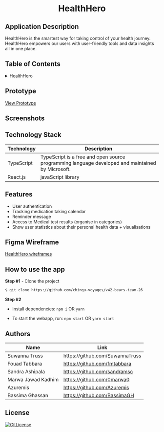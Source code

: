<!-- Designed for Chinghu Voyage 42 02.2023 -->
  <h1 align="center">HealthHero</h1>

## Application Description

HealthHero is the smartest way for taking control of your health journey. HealthHero empowers our users with user-friendly tools and data insights all in one place.

## Table of Contents

<details>
<summary>HealthHero</summary>

- [Application Description](#application-description)
- [Table of Contents](#table-of-contents)
- [Prototype](#prototype)
- [Screenshots](#screenshots)
- [Figma Wireframe](#figma-wireframe)
- [Technology Stack](#technology-stack)
- [Authors](#authors)
- [License](#license)

</details>

## Prototype

[View Prototype](https://exampleurl.netlify.app/)

## Screenshots


## Technology Stack

| Technology                                                    | Description                                                          |
| ------------------------------------------------------------- | -------------------------------------------------------------------- |
| TypeScript                                                      | TypeScript is a free and open source programming language developed and maintained by Microsoft. |
| React.js                                                      | javaScript library                                                   |

## Features

- User authentication
- Tracking medication taking calendar
- Reminder message
- Access to Medical test results (organise in categories)
- Show user statistics about their personal health data + visualisations


## Figma Wireframe

[HealthHero wireframes](https://www.figma.com/file/)

## How to use the app

**Step #1** - Clone the project

```bash
$ git clone https://github.com/chingu-voyages/v42-bears-team-26
```

**Step #2**

- Install dependencies: `npm i` OR `yarn`

- To start the webapp, run: `npm start` OR `yarn start`


## Authors

| Name            | Link                                   |
| --------------- | -------------------------------------- |
| Suwanna Truss | https://github.com/SuwannaTruss |
| Fouad Tabbara | https://github.com/fmtabbara |
| Sandra Ashipala | https://github.com/sandramsc |
| Marwa Jawad Kadhim | https://github.com/0marwa0 |
| Azuremis | https://github.com/Azuremis |
| Bassima Ghassan |  https://github.com/BassimaGH |

## License

[![GitLicense](https://img.shields.io/badge/License-MIT-lime.svg)](..)
